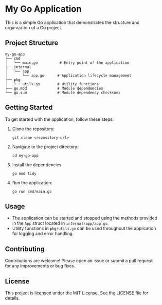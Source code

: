 # My Go Application

This is a simple Go application that demonstrates the structure and organization of a Go project.

## Project Structure

```
my-go-app
├── cmd
│   └── main.go          # Entry point of the application
├── internal
│   └── app
│       └── app.go      # Application lifecycle management
├── pkg
│   └── utils.go        # Utility functions
├── go.mod              # Module dependencies
└── go.sum              # Module dependency checksums
```

## Getting Started

To get started with the application, follow these steps:

1. Clone the repository:
   ```
   git clone <repository-url>
   ```

2. Navigate to the project directory:
   ```
   cd my-go-app
   ```

3. Install the dependencies:
   ```
   go mod tidy
   ```

4. Run the application:
   ```
   go run cmd/main.go
   ```

## Usage

- The application can be started and stopped using the methods provided in the `App` struct located in `internal/app/app.go`.
- Utility functions in `pkg/utils.go` can be used throughout the application for logging and error handling.

## Contributing

Contributions are welcome! Please open an issue or submit a pull request for any improvements or bug fixes.

## License

This project is licensed under the MIT License. See the LICENSE file for details.